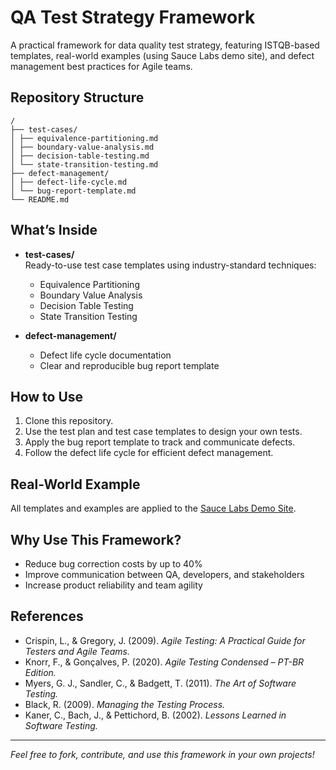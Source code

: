 # QA Test Strategy Framework

A practical framework for data quality test strategy, featuring ISTQB-based templates, real-world examples (using Sauce Labs demo site), and defect management best practices for Agile teams.

## Repository Structure

```
/
├── test-cases/
│ ├── equivalence-partitioning.md
│ ├── boundary-value-analysis.md
│ ├── decision-table-testing.md
│ └── state-transition-testing.md
├── defect-management/
│ ├── defect-life-cycle.md
│ └── bug-report-template.md
└── README.md
```

## What’s Inside

- **test-cases/**  
  Ready-to-use test case templates using industry-standard techniques:
  - Equivalence Partitioning
  - Boundary Value Analysis
  - Decision Table Testing
  - State Transition Testing

- **defect-management/**  
  - Defect life cycle documentation
  - Clear and reproducible bug report template

## How to Use

1. Clone this repository.
2. Use the test plan and test case templates to design your own tests.
3. Apply the bug report template to track and communicate defects.
4. Follow the defect life cycle for efficient defect management.

## Real-World Example

All templates and examples are applied to the [Sauce Labs Demo Site](https://www.saucedemo.com/).

## Why Use This Framework?

- Reduce bug correction costs by up to 40%
- Improve communication between QA, developers, and stakeholders
- Increase product reliability and team agility

## References

- Crispin, L., & Gregory, J. (2009). *Agile Testing: A Practical Guide for Testers and Agile Teams.*
- Knorr, F., & Gonçalves, P. (2020). *Agile Testing Condensed – PT-BR Edition.*
- Myers, G. J., Sandler, C., & Badgett, T. (2011). *The Art of Software Testing.*
- Black, R. (2009). *Managing the Testing Process.*
- Kaner, C., Bach, J., & Pettichord, B. (2002). *Lessons Learned in Software Testing.*

---

*Feel free to fork, contribute, and use this framework in your own projects!*